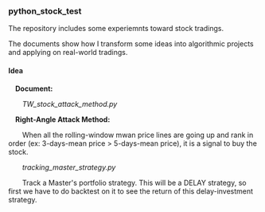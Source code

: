 ### python_stock_test

The  repository includes some experiemnts toward stock tradings.

The documents show how I transform some ideas into algorithmic projects and applying on real-world tradings.

#### Idea
&emsp;**Document:**

&emsp;&emsp;*TW_stock_attack_method.py*

&emsp;**Right-Angle Attack Method:**

&emsp;&emsp;When all the rolling-window mwan price lines are going up and rank in order (ex: 3-days-mean price > 5-days-mean price), it is a signal to buy the stock.

&emsp;&emsp;*tracking_master_strategy.py*

&emsp;&emsp;Track a Master's portfolio strategy. This will be a DELAY strategy, so first we have to do backtest on it to see the return of this delay-investment strategy.
